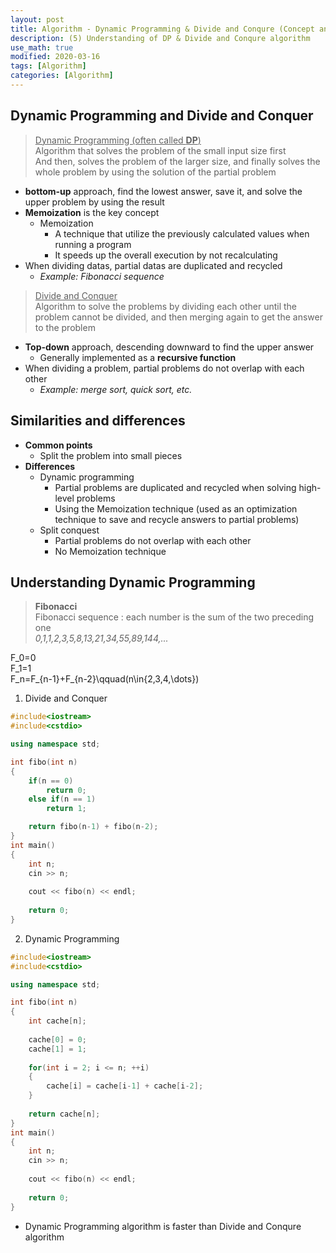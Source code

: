 ```yaml
---
layout: post
title: Algorithm - Dynamic Programming & Divide and Conqure (Concept and C++ examples)
description: (5) Understanding of DP & Divide and Conqure algorithm
use_math: true
modified: 2020-03-16
tags: [Algorithm]
categories: [Algorithm]
---
```


## Dynamic Programming and Divide and Conquer

> <u>Dynamic Programming (often called <b>DP</b>)</u>  
> Algorithm that solves the problem of the small input size first  
> And then, solves the problem of the larger size, and finally solves the whole problem by using the solution of the partial problem


- **bottom-up** approach, find the lowest answer, save it, and solve the upper problem by using the result
- **Memoization** is the key concept
	- Memoization
		- A technique that utilize the previously calculated values when running a program  
		- It speeds up the overall execution by not recalculating
- When dividing datas, partial datas are duplicated and recycled
	- _Example: Fibonacci sequence_


> <u>Divide and Conquer</u>  
> Algorithm to solve the problems by dividing each other until the problem cannot be divided, and then merging again to get the answer to the problem  


- **Top-down** approach, descending downward to find the upper answer  
	- Generally implemented as a **recursive function**  
-  When dividing a problem, partial problems do not overlap with each other  
	- _Example: merge sort, quick sort, etc._

## Similarities and differences
- **Common points**
	- Split the problem into small pieces
- **Differences**
	- Dynamic programming
		- Partial problems are duplicated and recycled when solving high-level problems
		- Using the Memoization technique (used as an optimization technique to save and recycle answers to partial problems)
	- Split conquest
		- Partial problems do not overlap with each other
		- No Memoization technique

## Understanding Dynamic Programming  
> **Fibonacci**  
> Fibonacci sequence : each number is the sum of the two preceding one  
> *0,1,1,2,3,5,8,13,21,34,55,89,144,...*  


F_0=0  
F_1=1  
F_n=F_{n-1}+F_{n-2}\qquad(n\in\{2,3,4,\dots\})  


1. Divide and Conquer  
```cpp
#include<iostream>
#include<cstdio>

using namespace std;

int fibo(int n)
{
	if(n == 0)
		return 0;
	else if(n == 1)
		return 1;

	return fibo(n-1) + fibo(n-2);
}
int main()
{
	int n;
	cin >> n;
	
	cout << fibo(n) << endl;
	
	return 0;
}
```


2. Dynamic Programming

```cpp
#include<iostream>
#include<cstdio>

using namespace std;

int fibo(int n)
{
	int cache[n];
	
	cache[0] = 0;
	cache[1] = 1;
	
	for(int i = 2; i <= n; ++i)
	{
		cache[i] = cache[i-1] + cache[i-2];
	}
	
	return cache[n];
}
int main()
{
	int n;
	cin >> n;
	
	cout << fibo(n) << endl;
	
	return 0;
}
```
* Dynamic Programming algorithm is faster than Divide and Conqure algorithm  
